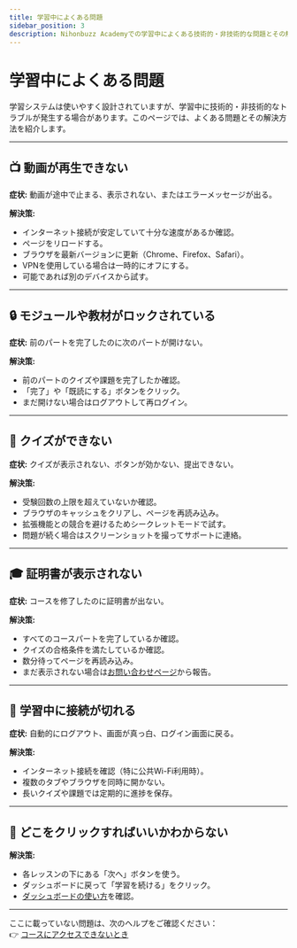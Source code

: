```yaml
---
title: 学習中によくある問題
sidebar_position: 3
description: Nihonbuzz Academyでの学習中によくある技術的・非技術的な問題とその解決策。
---
```


# 学習中によくある問題

学習システムは使いやすく設計されていますが、学習中に技術的・非技術的なトラブルが発生する場合があります。このページでは、よくある問題とその解決方法を紹介します。

---

## 📺 動画が再生できない

**症状:** 動画が途中で止まる、表示されない、またはエラーメッセージが出る。

**解決策:**
- インターネット接続が安定していて十分な速度があるか確認。
- ページをリロードする。
- ブラウザを最新バージョンに更新（Chrome、Firefox、Safari）。
- VPNを使用している場合は一時的にオフにする。
- 可能であれば別のデバイスから試す。

---

## 🔒 モジュールや教材がロックされている

**症状:** 前のパートを完了したのに次のパートが開けない。

**解決策:**
- 前のパートのクイズや課題を完了したか確認。
- 「完了」や「既読にする」ボタンをクリック。
- まだ開けない場合はログアウトして再ログイン。

---

## 🧪 クイズができない

**症状:** クイズが表示されない、ボタンが効かない、提出できない。

**解決策:**
- 受験回数の上限を超えていないか確認。
- ブラウザのキャッシュをクリアし、ページを再読み込み。
- 拡張機能との競合を避けるためシークレットモードで試す。
- 問題が続く場合はスクリーンショットを撮ってサポートに連絡。

---

## 🎓 証明書が表示されない

**症状:** コースを修了したのに証明書が出ない。

**解決策:**
- すべてのコースパートを完了しているか確認。
- クイズの合格条件を満たしているか確認。
- 数分待ってページを再読み込み。
- まだ表示されない場合は[お問い合わせページ](../hubungi-kami.md)から報告。

---

## 📴 学習中に接続が切れる

**症状:** 自動的にログアウト、画面が真っ白、ログイン画面に戻る。

**解決策:**
- インターネット接続を確認（特に公共Wi-Fi利用時）。
- 複数のタブやブラウザを同時に開かない。
- 長いクイズや課題では定期的に進捗を保存。

---

## 🧭 どこをクリックすればいいかわからない

**解決策:**
- 各レッスンの下にある「次へ」ボタンを使う。
- ダッシュボードに戻って「学習を続ける」をクリック。
- [ダッシュボードの使い方](../mulai/navigasi-dashboard.md)を確認。

---

ここに載っていない問題は、次のヘルプをご確認ください：  
👉 [コースにアクセスできないとき](../bantuan/error-akses.md)
